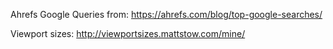 Ahrefs Google Queries from:
https://ahrefs.com/blog/top-google-searches/

Viewport sizes:
http://viewportsizes.mattstow.com/mine/